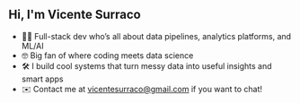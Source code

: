 ## Hi, I'm Vicente Surraco

- 👨‍💻 Full-stack dev who’s all about data pipelines, analytics platforms, and ML/AI
- 🤓 Big fan of where coding meets data science
- 🛠️ I build cool systems that turn messy data into useful insights and smart apps
- ✉️ Contact me at vicentesurraco@gmail.com if you want to chat!
